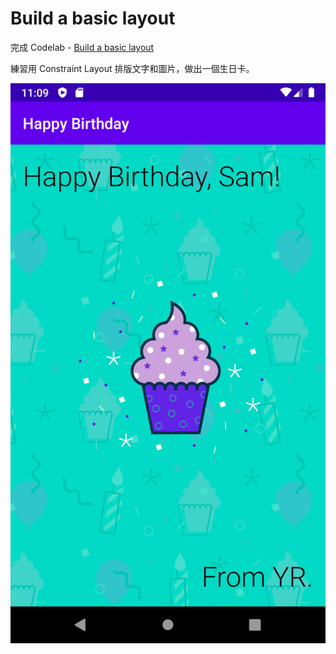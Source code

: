 # Build a basic layout

完成 Codelab - [Build a basic layout](https://developer.android.com/courses/pathways/android-basics-kotlin-three)

練習用 Constraint Layout 排版文字和圖片，做出一個生日卡。

![screenshot](README/Screenshot_1619262576.png)
